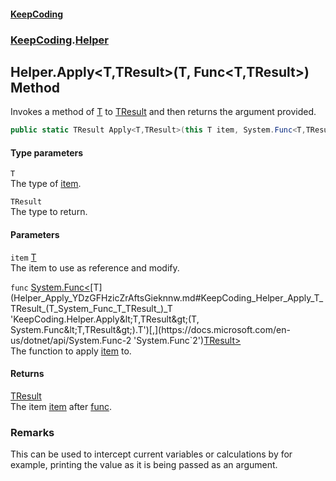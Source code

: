 #### [KeepCoding](index.md 'index')
### [KeepCoding](KeepCoding.md 'KeepCoding').[Helper](Helper.md 'KeepCoding.Helper')
## Helper.Apply&lt;T,TResult&gt;(T, Func&lt;T,TResult&gt;) Method
Invokes a method of [T](Helper_Apply_YDzGFHzicZrAftsGieknnw.md#KeepCoding_Helper_Apply_T_TResult_(T_System_Func_T_TResult_)_T 'KeepCoding.Helper.Apply&lt;T,TResult&gt;(T, System.Func&lt;T,TResult&gt;).T') to [TResult](Helper_Apply_YDzGFHzicZrAftsGieknnw.md#KeepCoding_Helper_Apply_T_TResult_(T_System_Func_T_TResult_)_TResult 'KeepCoding.Helper.Apply&lt;T,TResult&gt;(T, System.Func&lt;T,TResult&gt;).TResult') and then returns the argument provided.  
```csharp
public static TResult Apply<T,TResult>(this T item, System.Func<T,TResult> func);
```
#### Type parameters
<a name='KeepCoding_Helper_Apply_T_TResult_(T_System_Func_T_TResult_)_T'></a>
`T`  
The type of [item](Helper_Apply_YDzGFHzicZrAftsGieknnw.md#KeepCoding_Helper_Apply_T_TResult_(T_System_Func_T_TResult_)_item 'KeepCoding.Helper.Apply&lt;T,TResult&gt;(T, System.Func&lt;T,TResult&gt;).item').
  
<a name='KeepCoding_Helper_Apply_T_TResult_(T_System_Func_T_TResult_)_TResult'></a>
`TResult`  
The type to return.
  
#### Parameters
<a name='KeepCoding_Helper_Apply_T_TResult_(T_System_Func_T_TResult_)_item'></a>
`item` [T](Helper_Apply_YDzGFHzicZrAftsGieknnw.md#KeepCoding_Helper_Apply_T_TResult_(T_System_Func_T_TResult_)_T 'KeepCoding.Helper.Apply&lt;T,TResult&gt;(T, System.Func&lt;T,TResult&gt;).T')  
The item to use as reference and modify.
  
<a name='KeepCoding_Helper_Apply_T_TResult_(T_System_Func_T_TResult_)_func'></a>
`func` [System.Func&lt;](https://docs.microsoft.com/en-us/dotnet/api/System.Func-2 'System.Func`2')[T](Helper_Apply_YDzGFHzicZrAftsGieknnw.md#KeepCoding_Helper_Apply_T_TResult_(T_System_Func_T_TResult_)_T 'KeepCoding.Helper.Apply&lt;T,TResult&gt;(T, System.Func&lt;T,TResult&gt;).T')[,](https://docs.microsoft.com/en-us/dotnet/api/System.Func-2 'System.Func`2')[TResult](Helper_Apply_YDzGFHzicZrAftsGieknnw.md#KeepCoding_Helper_Apply_T_TResult_(T_System_Func_T_TResult_)_TResult 'KeepCoding.Helper.Apply&lt;T,TResult&gt;(T, System.Func&lt;T,TResult&gt;).TResult')[&gt;](https://docs.microsoft.com/en-us/dotnet/api/System.Func-2 'System.Func`2')  
The function to apply [item](Helper_Apply_YDzGFHzicZrAftsGieknnw.md#KeepCoding_Helper_Apply_T_TResult_(T_System_Func_T_TResult_)_item 'KeepCoding.Helper.Apply&lt;T,TResult&gt;(T, System.Func&lt;T,TResult&gt;).item') to.
  
#### Returns
[TResult](Helper_Apply_YDzGFHzicZrAftsGieknnw.md#KeepCoding_Helper_Apply_T_TResult_(T_System_Func_T_TResult_)_TResult 'KeepCoding.Helper.Apply&lt;T,TResult&gt;(T, System.Func&lt;T,TResult&gt;).TResult')  
The item [item](Helper_Apply_YDzGFHzicZrAftsGieknnw.md#KeepCoding_Helper_Apply_T_TResult_(T_System_Func_T_TResult_)_item 'KeepCoding.Helper.Apply&lt;T,TResult&gt;(T, System.Func&lt;T,TResult&gt;).item') after [func](Helper_Apply_YDzGFHzicZrAftsGieknnw.md#KeepCoding_Helper_Apply_T_TResult_(T_System_Func_T_TResult_)_func 'KeepCoding.Helper.Apply&lt;T,TResult&gt;(T, System.Func&lt;T,TResult&gt;).func').
### Remarks
This can be used to intercept current variables or calculations by for example, printing the value as it is being passed as an argument.  
